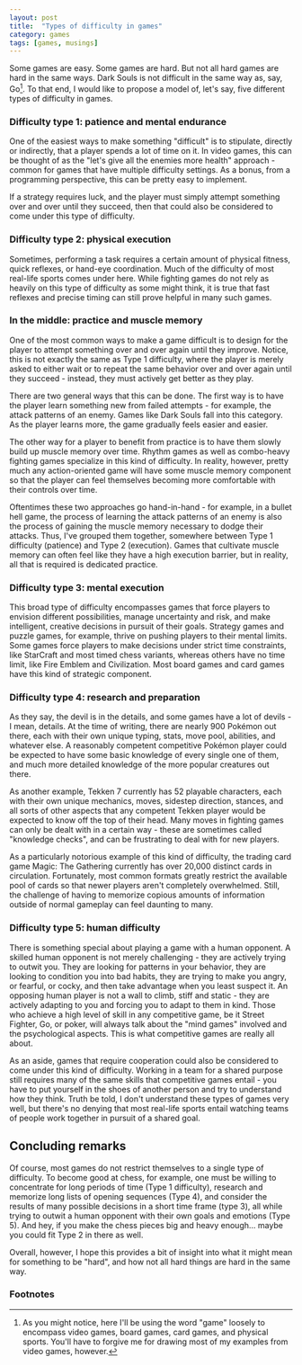 ```yaml
---
layout: post
title:  "Types of difficulty in games"
category: games
tags: [games, musings]
---
```


Some games are easy. Some games are hard. But not all hard games are hard in the same ways. Dark Souls is not difficult in the same way as, say, Go[^1]. To that end, I would like to propose a model of, let's say, five different types of difficulty in games.

### Difficulty type 1: patience and mental endurance

One of the easiest ways to make something "difficult" is to stipulate, directly or indirectly, that a player spends a lot of time on it. In video games, this can be thought of as the "let's give all the enemies more health" approach - common for games that have multiple difficulty settings. As a bonus, from a programming perspective, this can be pretty easy to implement.

If a strategy requires luck, and the player must simply attempt something over and over until they succeed, then that could also be considered to come under this type of difficulty.

### Difficulty type 2: physical execution

Sometimes, performing a task requires a certain amount of physical fitness, quick reflexes, or hand-eye coordination. Much of the difficulty of most real-life sports comes under here. While fighting games do not rely as heavily on this type of difficulty as some might think, it is true that fast reflexes and precise timing can still prove helpful in many such games.

### In the middle: practice and muscle memory

One of the most common ways to make a game difficult is to design for the player to attempt something over and over again until they improve. Notice, this is not exactly the same as Type 1 difficulty, where the player is merely asked to either wait or to repeat the same behavior over and over again until they succeed - instead, they must actively get better as they play.

There are two general ways that this can be done. The first way is to have the player learn something new from failed attempts - for example, the attack patterns of an enemy. Games like Dark Souls fall into this category. As the player learns more, the game gradually feels easier and easier.

The other way for a player to benefit from practice is to have them slowly build up muscle memory over time. Rhythm games as well as combo-heavy fighting games specialize in this kind of difficulty. In reality, however, pretty much any action-oriented game will have some muscle memory component so that the player can feel themselves becoming more comfortable with their controls over time.

Oftentimes these two approaches go hand-in-hand - for example, in a bullet hell game, the process of learning the attack patterns of an enemy is also the process of gaining the muscle memory necessary to dodge their attacks. Thus, I've grouped them together, somewhere between Type 1 difficulty (patience) and Type 2 (execution). Games that cultivate muscle memory can often feel like they have a high execution barrier, but in reality, all that is required is dedicated practice.

### Difficulty type 3: mental execution

This broad type of difficulty encompasses games that force players to envision different possibilities, manage uncertainty and risk, and make intelligent, creative decisions in pursuit of their goals. Strategy games and puzzle games, for example, thrive on pushing players to their mental limits. Some games force players to make decisions under strict time constraints, like StarCraft and most timed chess variants, whereas others have no time limit, like Fire Emblem and Civilization. Most board games and card games have this kind of strategic component.

### Difficulty type 4: research and preparation

As they say, the devil is in the details, and some games have a lot of devils - I mean, details. At the time of writing, there are nearly 900 Pokémon out there, each with their own unique typing, stats, move pool, abilities, and whatever else. A reasonably competent competitive Pokémon player could be expected to have some basic knowledge of every single one of them, and much more detailed knowledge of the more popular creatures out there.

As another example, Tekken 7 currently has 52 playable characters, each with their own unique mechanics, moves, sidestep direction, stances, and all sorts of other aspects that any competent Tekken player would be expected to know off the top of their head. Many moves in fighting games can only be dealt with in a certain way - these are sometimes called "knowledge checks", and can be frustrating to deal with for new players.

As a particularly notorious example of this kind of difficulty, the trading card game Magic: The Gathering currently has over 20,000 distinct cards in circulation. Fortunately, most common formats greatly restrict the available pool of cards so that newer players aren't completely overwhelmed. Still, the challenge of having to memorize copious amounts of information outside of normal gameplay can feel daunting to many.

### Difficulty type 5: human difficulty

There is something special about playing a game with a human opponent. A skilled human opponent is not merely challenging - they are actively trying to outwit you. They are looking for patterns in your behavior, they are looking to condition you into bad habits, they are trying to make you angry, or fearful, or cocky, and then take advantage when you least suspect it. An opposing human player is not a wall to climb, stiff and static - they are actively adapting to you and forcing you to adapt to them in kind. Those who achieve a high level of skill in any competitive game, be it Street Fighter, Go, or poker, will always talk about the "mind games" involved and the psychological aspects. This is what competitive games are really all about.

As an aside, games that require cooperation could also be considered to come under this kind of difficulty. Working in a team for a shared purpose still requires many of the same skills that competitive games entail - you have to put yourself in the shoes of another person and try to understand how they think. Truth be told, I don't understand these types of games very well, but there's no denying that most real-life sports entail watching teams of people work together in pursuit of a shared goal.

## Concluding remarks

Of course, most games do not restrict themselves to a single type of difficulty. To become good at chess, for example, one must be willing to concentrate for long periods of time (Type 1 difficulty), research and memorize long lists of opening sequences (Type 4), and consider the results of many possible decisions in a short time frame (type 3), all while trying to outwit a human opponent with their own goals and emotions (Type 5). And hey, if you make the chess pieces big and heavy enough... maybe you could fit Type 2 in there as well.

Overall, however, I hope this provides a bit of insight into what it might mean for something to be "hard", and how not all hard things are hard in the same way.

### Footnotes

[^1]: As you might notice, here I'll be using the word "game" loosely to encompass video games, board games, card games, and physical sports. You'll have to forgive me for drawing most of my examples from video games, however.